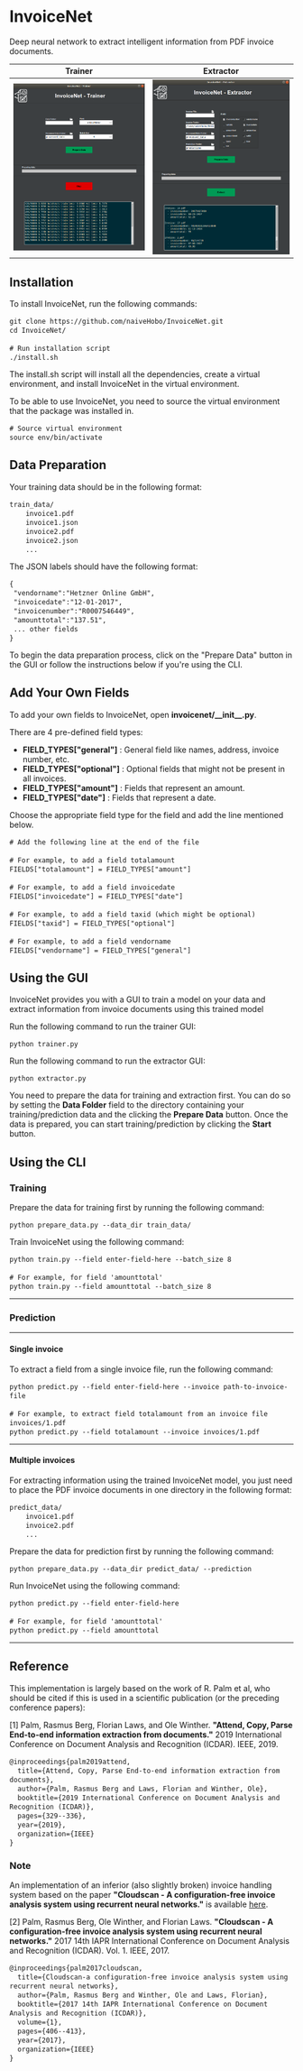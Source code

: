 # InvoiceNet
Deep neural network to extract intelligent information from PDF invoice documents.

Trainer             |  Extractor
:-------------------------:|:-------------------------:
![Trainer](_images/trainer.png)  |  ![](_images/extractor.png)

## Installation
To install InvoiceNet, run the following commands:
```
git clone https://github.com/naiveHobo/InvoiceNet.git
cd InvoiceNet/

# Run installation script
./install.sh
```
The install.sh script will install all the dependencies, create a virtual environment, and install InvoiceNet in the virtual environment.

To be able to use InvoiceNet, you need to source the virtual environment that the package was installed in.
```
# Source virtual environment
source env/bin/activate
```

## Data Preparation
Your training data should be in the following format:

```
train_data/
    invoice1.pdf
    invoice1.json
    invoice2.pdf
    invoice2.json
    ...
```

The JSON labels should have the following format:
```
{
 "vendorname":"Hetzner Online GmbH",
 "invoicedate":"12-01-2017",
 "invoicenumber":"R0007546449",
 "amounttotal":"137.51",
 ... other fields
}
```

To begin the data preparation process, click on the "Prepare Data" button in the GUI or follow the instructions below if you're using the CLI.


## Add Your Own Fields
To add your own fields to InvoiceNet, open **invoicenet/\_\_init\_\_.py**.

There are 4 pre-defined field types:
- **FIELD_TYPES["general"]** : General field like names, address, invoice number, etc.
- **FIELD_TYPES["optional"]** : Optional fields that might not be present in all invoices.
- **FIELD_TYPES["amount"]** : Fields that represent an amount.
- **FIELD_TYPES["date"]** : Fields that represent a date.

Choose the appropriate field type for the field and add the line mentioned below.

```
# Add the following line at the end of the file

# For example, to add a field totalamount
FIELDS["totalamount"] = FIELD_TYPES["amount"]

# For example, to add a field invoicedate
FIELDS["invoicedate"] = FIELD_TYPES["date"]

# For example, to add a field taxid (which might be optional)
FIELDS["taxid"] = FIELD_TYPES["optional"]

# For example, to add a field vendorname
FIELDS["vendorname"] = FIELD_TYPES["general"]
```


## Using the GUI
InvoiceNet provides you with a GUI to train a model on your data and extract information from invoice documents using this trained model

Run the following command to run the trainer GUI:

```
python trainer.py
```

Run the following command to run the extractor GUI:

```
python extractor.py
```

You need to prepare the data for training and extraction first. 
You can do so by setting the **Data Folder** field to the directory containing your training/prediction data and the clicking the **Prepare Data** button.
Once the data is prepared, you can start training/prediction by clicking the **Start** button.


## Using the CLI

### Training 

Prepare the data for training first by running the following command:
```
python prepare_data.py --data_dir train_data/
```

Train InvoiceNet using the following command:
```
python train.py --field enter-field-here --batch_size 8

# For example, for field 'amounttotal'
python train.py --field amounttotal --batch_size 8
```

---

### Prediction

---

#### Single invoice
To extract a field from a single invoice file, run the following command:

```
python predict.py --field enter-field-here --invoice path-to-invoice-file

# For example, to extract field totalamount from an invoice file invoices/1.pdf
python predict.py --field totalamount --invoice invoices/1.pdf
```

---

#### Multiple invoices
For extracting information using the trained InvoiceNet model, you just need to place the PDF invoice documents in one directory in the following format:

```
predict_data/
    invoice1.pdf
    invoice2.pdf
    ...
```

Prepare the data for prediction first by running the following command:
```
python prepare_data.py --data_dir predict_data/ --prediction 
```

Run InvoiceNet using the following command:
```
python predict.py --field enter-field-here

# For example, for field 'amounttotal'
python predict.py --field amounttotal
```
---

## Reference
This implementation is largely based on the work of R. Palm et al, who should be cited if this is used in a scientific publication (or the preceding conference papers):

[1] Palm, Rasmus Berg, Florian Laws, and Ole Winther. **"Attend, Copy, Parse End-to-end information extraction from documents."** 2019 International Conference on Document Analysis and Recognition (ICDAR). IEEE, 2019.

```
@inproceedings{palm2019attend,
  title={Attend, Copy, Parse End-to-end information extraction from documents},
  author={Palm, Rasmus Berg and Laws, Florian and Winther, Ole},
  booktitle={2019 International Conference on Document Analysis and Recognition (ICDAR)},
  pages={329--336},
  year={2019},
  organization={IEEE}
}
```

### Note
An implementation of an inferior (also slightly broken) invoice handling system based on the paper **"Cloudscan - A configuration-free invoice analysis system using recurrent neural networks."** is available [here](https://github.com/naiveHobo/InvoiceNet/tree/cloudscan).

[2] Palm, Rasmus Berg, Ole Winther, and Florian Laws. **"Cloudscan - A configuration-free invoice analysis system using recurrent neural networks."** 2017 14th IAPR International Conference on Document Analysis and Recognition (ICDAR). Vol. 1. IEEE, 2017.

```
@inproceedings{palm2017cloudscan,
  title={Cloudscan-a configuration-free invoice analysis system using recurrent neural networks},
  author={Palm, Rasmus Berg and Winther, Ole and Laws, Florian},
  booktitle={2017 14th IAPR International Conference on Document Analysis and Recognition (ICDAR)},
  volume={1},
  pages={406--413},
  year={2017},
  organization={IEEE}
}
```
